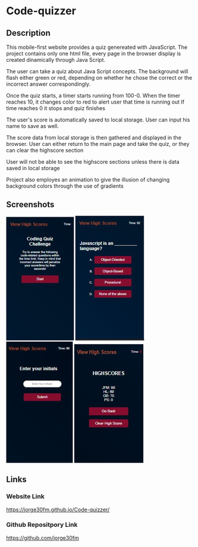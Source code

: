 # Code-quizzer

## Description

This mobile-first website provides a quiz genereated with JavaScript. The project contains only one html file, every page in the browser display is created dinamically through Java Script.

The user can take a quiz about Java Script concepts. The background will flash either green or red, depending on whether he chose the correct or the incorrect answer correspondingly.

Once the quiz starts, a timer starts running from  100-0.
When the timer reaches 10, it changes color to red to alert user that time is running out
If time reaches 0 it stops and quiz finishes

The user's score is automatically saved to local storage. User can input his name to save as well.

The score data from local storage is then gathered and displayed in the browser.
User can either return to the main page and take the quiz, or they can clear the highscore section

User will not be able to see the highscore sections unless there is data saved in local storage

Project also employes an animation to give the illusion of changing background colors through the use of gradients

## Screenshots
<img src="./assets/images/main page.JPG">
<img src="./assets/images/question.JPG">
<img src="./assets/images/submit name.JPG">
<img src="./assets/images/highscores.JPG">

## Links

### Website Link
https://jorge30fm.github.io/Code-quizzer/

### Github Repositpory Link
https://github.com/jorge30fm





